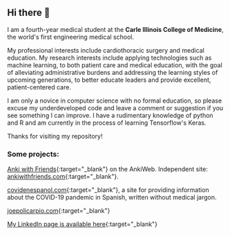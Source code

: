 ## Hi there 👋

I am a fourth-year medical student at the **Carle Illinois College of Medicine**,
the world's first engineering medical school.

My professional interests include cardiothoracic surgery and medical education.
My research interests include applying technologies such as machine learning, 
to both patient care and medical education, with the goal of alleviating administrative
burdens and addressing the learning styles of upcoming generations, to better educate leaders
and provide excellent, patient-centered care.

I am only a novice in computer science with no formal education, so please excuse my
underdeveloped code and leave a comment or suggestion if you see something I can improve.
I have a rudimentary knowledge of python and R and am currently in the process of learning 
Tensorflow's Keras.

Thanks for visiting my repository!

### Some projects:

[Anki with Friends](https://ankiweb.net/shared/info/613520216){:target="_blank"} on the AnkiWeb. 
Independent site: [ankiwithfriends.com](https://ankiwithfriends.com/){:target="_blank"}.

[covidenespanol.com](http://www.covidenespanol.com/){:target="_blank"}, a site for providing
information about the COVID-19 pandemic in Spanish, written without medical jargon.

[joepolicarpio.com](https://joepolicarpio.com/){:target="_blank"}

[My LinkedIn page is available here](https://www.linkedin.com/in/joseph-policarpio){:target="_blank"}

<!--
**jopeo/jopeo** is a ✨ _special_ ✨ repository because its `README.md` (this file) appears on your GitHub profile.
Here are some ideas to get you started:
⚡
- 🔭 I’m currently working on ...
- 🌱 I’m currently learning ...
- 👯 I’m looking to collaborate on ...
- 🤔 I’m looking for help with ...
- 💬 Ask me about ...
- 📫 How to reach me: ...
- 😄 Pronouns: ...
- ⚡ Fun fact: ...
-->
